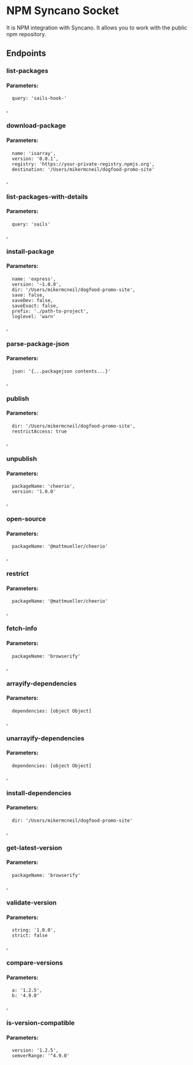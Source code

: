 # NPM Syncano Socket

It is NPM integration with Syncano. It allows you to work with the public npm repository.

## Endpoints

### list-packages

#### Parameters:

      query: 'sails-hook-'

,
### download-package

#### Parameters:

      name: 'isarray',
      version: '0.0.1',
      registry: 'https://your-private-registry.npmjs.org',
      destination: '/Users/mikermcneil/dogfood-promo-site'

,
### list-packages-with-details

#### Parameters:

      query: 'sails'

,
### install-package

#### Parameters:

      name: 'express',
      version: '~1.0.0',
      dir: '/Users/mikermcneil/dogfood-promo-site',
      save: false,
      saveDev: false,
      saveExact: false,
      prefix: './path-to-project',
      loglevel: 'warn'

,
### parse-package-json

#### Parameters:

      json: '{...packagejson contents...}'

,
### publish

#### Parameters:

      dir: '/Users/mikermcneil/dogfood-promo-site',
      restrictAccess: true

,
### unpublish

#### Parameters:

      packageName: 'cheerio',
      version: '1.0.0'

,
### open-source

#### Parameters:

      packageName: '@mattmueller/cheerio'

,
### restrict

#### Parameters:

      packageName: '@mattmueller/cheerio'

,
### fetch-info

#### Parameters:

      packageName: 'browserify'

,
### arrayify-dependencies

#### Parameters:

      dependencies: [object Object]

,
### unarrayify-dependencies

#### Parameters:

      dependencies: [object Object]

,
### install-dependencies

#### Parameters:

      dir: '/Users/mikermcneil/dogfood-promo-site'

,
### get-latest-version

#### Parameters:

      packageName: 'browserify'

,
### validate-version

#### Parameters:

      string: '1.0.0',
      strict: false

,
### compare-versions

#### Parameters:

      a: '1.2.5',
      b: '4.9.0'

,
### is-version-compatible

#### Parameters:

      version: '1.2.5',
      semverRange: '^4.9.0'

